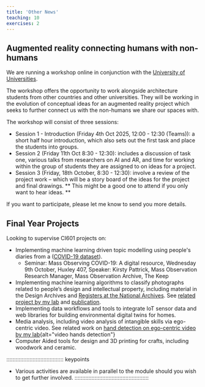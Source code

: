 ```yaml
---
title: 'Other News'
teaching: 10
exercises: 2
---
```



## Augmented reality connecting humans with non-humans

We are running a workshop online in conjunction with the [University of Universities](https://uou.ua.es). 

The workshop offers the opportunity to work alongside architecture students from other countries and other universities. They will be working in the evolution of conceptual ideas for an augmented reality project which seeks to further connect us with the non-humans we share our spaces with. 

 The workshop will consist of three sessions: 

- Session 1 - Introduction (Friday 4th Oct 2025, 12:00 - 12:30 (Teams)): a short half hour introduction, which also sets out the first task and place the students into groups. 
- Session 2 (Friday 11th Oct 8:30 - 12:30): includes a discussion of task one, various talks from researchers on AI and AR,
and time for working within the group of students they are assigned to on ideas for a project. 
- Session 3 (Friday, 18th October, 8:30 - 12:30): involve a review of the project work – which will be a story board of the ideas for the project and final drawings. ** This might be a good one to attend if you only want to hear ideas. **

If you want to participate, please let me know to send you more details.

 
## Final Year Projects

Looking to supervise CI601 projects on:

- Implementing machine learning driven topic modelling using people's diaries from a ([COVID-19 dataset](http://massobs_covid.geodata.soton.ac.uk/projects_database/covid_combined/)).
  - Seminar: Mass Observing COVID-19: A digital resource, Wednesday 9th October, Huxley 407, Speaker: Kirsty Pattrick, Mass Observation Research Manager, Mass Observation Archive, The Keep
- Implementing machine learning algorithms to classify photographs related to people’s design and intellectual property, including material in the Design Archives and [Registers at the National Archives](https://www.nationalarchives.gov.uk/help-with-your-research/research-guides/registered-designs-1839-1991/). See [related project by my lab](https://culturedigitalskills.org/news/ai-methods-large-scale-images/) and [publication](https://diglib.eg.org/items/a5229e42-5d83-406f-ab43-e1c39c039bd6).
- Implementing data workflows and tools to integrate IoT sensor data and web libraries for building environmental digital twins for homes. 
- Media analysis, including video analysis of intangible skills via ego-centric video. See related work on [hand detection on ego-centric video by my lab](https://www.dropbox.com/s/7k569q4eajld8p1/vis_smallGoProAVCencoder1920x108011m47s_000036-converted.mp4){alt="video hands detection"}
- Computer Aided tools for design and 3D printing for crafts, including woodwork and ceramic. 


::::::::::::::::::::::::::::::::::::: keypoints 

- Various activities are available in parallel to the module
should you wish to get further involved.
::::::::::::::::::::::::::::::::::::::::::::::::



